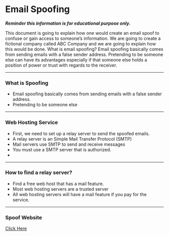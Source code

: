 # Email Spoofing
<b> ***Reminder this information is for educational purpose only.***</b>
 <p>This document is going to explain how one would create an email spoof to
      confuse or gain access to someone’s information. We are going to create a fictional
      company called ABC Company and we are going to explain how this would be done.
      What is email spoofing?
      Email spoofing basically comes from sending emails with a false sender address.
      Pretending to be someone else can have its advantages especially
      if that someone else holds a position of power or trust with regards to the receiver.</p>
      <hr>
<h3>What is Spoofing</h3>

<ul>
  <li>  Email spoofing basically comes from sending emails with a false sender address. </li>
  <li>Pretending to be someone else</li>

</ul>
<hr>
<h3>Web Hosting Service</h3>
<ul>
  <li>First, we need to set up a relay server to send the spoofed emails. </li>
  <li>A relay server is an Simple Mail Transfer Protocol (SMTP)</li>
  <li>Mail servers use SMTP to send and receive messages</li>
  <li>You must use a SMTP server that is authorized. </li>
  <li></li>
</ul>
<hr>
<h3>How to find a relay server? </h3>
<ul>
  <li>Find a free web host that has a mail feature. </li>
  <li>Most web hosting servers are a trusted server</li>
  <li>All web hosting servers will have a mail feature if you pay for the service.</li>
</ul>
<hr>
<h3>Spoof Website</h3>

<a href="https://hsft.000webhostapp.com/sendmail.php">Click Here</a>
